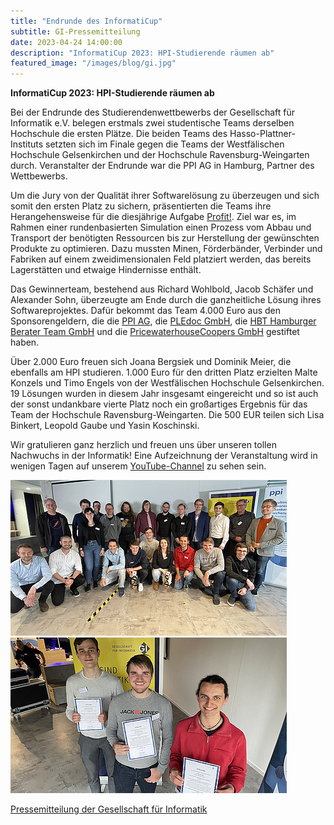 ```yaml
---
title: "Endrunde des InformatiCup"
subtitle: GI-Pressemitteilung
date: 2023-04-24 14:00:00
description: "InformatiCup 2023: HPI-Studierende räumen ab"
featured_image: "/images/blog/gi.jpg"
---
```


**InformatiCup 2023: HPI-Studierende räumen ab**

Bei der Endrunde des Studierendenwettbewerbs der Gesellschaft für Informatik e.V. belegen erstmals zwei studentische Teams derselben Hochschule die ersten Plätze. Die beiden Teams des Hasso-Plattner-Instituts setzten sich im Finale gegen die Teams der Westfälischen Hochschule Gelsenkirchen und der Hochschule Ravensburg-Weingarten durch. Veranstalter der Endrunde war die PPI AG in Hamburg, Partner des Wettbewerbs.

Um die Jury von der Qualität ihrer Softwarelösung zu überzeugen und sich somit den ersten Platz zu sichern, präsentierten die Teams ihre Herangehensweise für die diesjährige Aufgabe <a href="https://github.com/informatiCup/informatiCup2023/blob/main/informatiCup%202023%20-%20Profit!.pdf">Profit!</a>. Ziel war es, im Rahmen einer rundenbasierten Simulation einen Prozess vom Abbau und Transport der benötigten Ressourcen bis zur Herstellung der gewünschten Produkte zu optimieren. Dazu mussten Minen, Förderbänder, Verbinder und Fabriken auf einem zweidimensionalen Feld platziert werden, das bereits Lagerstätten und etwaige Hindernisse enthält.

Das Gewinnerteam, bestehend aus Richard Wohlbold, Jacob Schäfer und Alexander Sohn, überzeugte am Ende durch die ganzheitliche Lösung ihres Softwareprojektes. Dafür bekommt das Team 4.000 Euro aus den Sponsorengeldern, die die [PPI AG](http://www.ppi.de/), die [PLEdoc GmbH](https://pledoc.de/), die [HBT Hamburger Berater Team GmbH](http://hbt.de/) und die [PricewaterhouseCoopers GmbH](https://www.pwc.de/) gestiftet haben.

Über 2.000 Euro freuen sich Joana Bergsiek und Dominik Meier, die ebenfalls am HPI studieren. 1.000 Euro für den dritten Platz erzielten Malte Konzels und Timo Engels von der Westfälischen Hochschule Gelsenkirchen. 19 Lösungen wurden in diesem Jahr insgesamt eingereicht und so ist auch der sonst undankbare vierte Platz noch ein großartiges Ergebnis für das Team der Hochschule Ravensburg-Weingarten. Die 500 EUR teilen sich Lisa Binkert, Leopold Gaube und Yasin Koschinski.

Wir gratulieren ganz herzlich und freuen uns über unseren tollen Nachwuchs in der Informatik! Eine Aufzeichnung der Veranstaltung wird in wenigen Tagen auf unserem [YouTube-Channel](https://www.youtube.com/@GesellschaftfurInformatik) zu sehen sein.

<div class="gallery" data-columns="1">
	<img src="/images/finals/2023/all.jpg">
    <img src="/images/finals/2023/1.jpg">
</div>

[Pressemitteilung der Gesellschaft für Informatik](https://gi.de/meldung/informaticup-2023-hpi-studierende-raeumen-ab)
